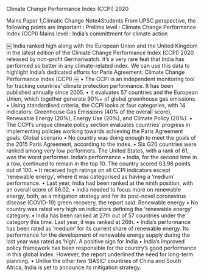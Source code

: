 Climate Change Performance Index (CCPI) 2020

Mains Paper 1,Climatic Change 
Note4Students
From UPSC perspective, the following points are important : 
Prelims level : Climate Change Performance Index (CCPI)
Mains level : India’s committment for climate action

￼
India ranked high along with the European Union and the United Kingdom in the latest edition of the Climate Change Performance Index (CCPI) 2020 released by non-profit Germanwatch.
It’s a very rare feat that India has performed so better in any climate-related index. We can use this data to highlight India’s dedicated efforts for Paris Agreement.
Climate Change Performance Index (CCPI)
￼
	•	The CCPI is an independent monitoring tool for tracking countries’ climate protection performance. It has been published annually since 2005.
	•	It evaluates 57 countries and the European Union, which together generate 90%+ of global greenhouse gas emissions.
	•	Using standardised criteria, the CCPI looks at four categories, with 14 indicators: Greenhouse Gas Emissions (40% of the overall score), Renewable Energy (20%), Energy Use (20%), and Climate Policy (20%).
	•	The CCPI’s unique climate policy section evaluates countries’ progress in implementing policies working towards achieving the Paris Agreement goals.
Global scenario
	•	No country was doing enough to meet the goals of the 2015 Paris Agreement, according to the index.
	•	Six G20 countries were ranked among very low performers. The United States, with a rank of 61, was the worst performer.
India’s performance
	•	India, for the second time in a row, continued to remain in the top 10. The country scored 63.98 points out of 100.
	•	It received high ratings on all CCPI indicators except ‘renewable energy’, where it was categorised as having a ‘medium’ performance.
	•	Last year, India had been ranked at the ninth position, with an overall score of 66.02.
	•	India needed to focus more on renewable energy, both, as a mitigation strategy and for its post-novel coronavirus disease (COVID-19) green recovery, the report said.
Renewable energy
	•	No country was rated very high on indicators defining the ‘renewable energy’ category.
	•	India has been ranked at 27th out of 57 countries under the category this time. Last year, it was ranked at 26th.
	•	India’s performance has been rated as ‘medium’ for its current share of renewable energy. Its performance for the development of renewable energy supply during the last year was rated as ‘high’.
A positive sign for India
	•	India’s improved policy framework has been responsible for the country’s good performance in this global index. However, the report underlined the need for long-term planning.
	•	Unlike the other two ‘BASIC’ countries of China and South Africa, India is yet to announce its mitigation strategy.
